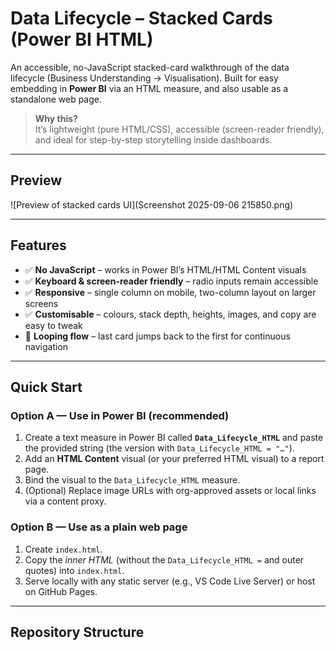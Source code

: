 # Data Lifecycle – Stacked Cards (Power BI HTML)

An accessible, no-JavaScript stacked-card walkthrough of the data lifecycle (Business Understanding → Visualisation). Built for easy embedding in **Power BI** via an HTML measure, and also usable as a standalone web page.

> **Why this?**  
> It’s lightweight (pure HTML/CSS), accessible (screen-reader friendly), and ideal for step-by-step storytelling inside dashboards.

---

## Preview

<!-- Add your own screenshot or GIF here -->
![Preview of stacked cards UI](Screenshot 2025-09-06 215850.png)

---

## Features

- ✅ **No JavaScript** – works in Power BI’s HTML/HTML Content visuals  
- ✅ **Keyboard & screen-reader friendly** – radio inputs remain accessible  
- ✅ **Responsive** – single column on mobile, two-column layout on larger screens  
- ✅ **Customisable** – colours, stack depth, heights, images, and copy are easy to tweak  
- 🔁 **Looping flow** – last card jumps back to the first for continuous navigation

---

## Quick Start

### Option A — Use in Power BI (recommended)
1. Create a text measure in Power BI called **`Data_Lifecycle_HTML`** and paste the provided string (the version with `Data_Lifecycle_HTML = "…"`).
2. Add an **HTML Content** visual (or your preferred HTML visual) to a report page.
3. Bind the visual to the `Data_Lifecycle_HTML` measure.
4. (Optional) Replace image URLs with org-approved assets or local links via a content proxy.

### Option B — Use as a plain web page
1. Create `index.html`.
2. Copy the *inner HTML* (without the `Data_Lifecycle_HTML =` and outer quotes) into `index.html`.
3. Serve locally with any static server (e.g., VS Code Live Server) or host on GitHub Pages.

---

## Repository Structure

